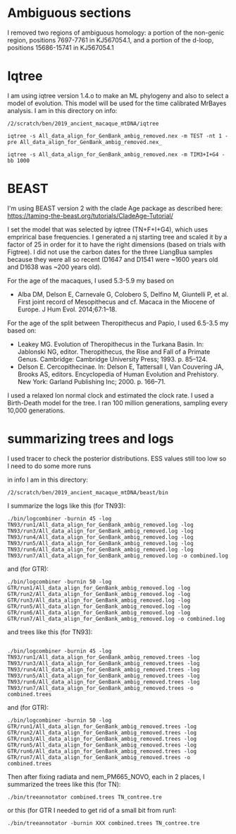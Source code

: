 # Ambiguous sections

I removed two regions of ambiguous homology: a portion of the non-genic region, positions 7697-7761 in KJ567054.1, and a portion of the d-loop, positions 15686-15741 in KJ567054.1

# Iqtree
I am using iqtree version 1.4.o to make an ML phylogeny and also to select a model of evolution. This model will be used for the time calibrated MrBayes analysis. I am in this directory on info:
```
/2/scratch/ben/2019_ancient_macaque_mtDNA/iqtree
```

```
iqtree -s All_data_align_for_GenBank_ambig_removed.nex -m TEST -nt 1 -pre All_data_align_for_GenBank_ambig_removed.nex_
```
```
iqtree -s All_data_align_for_GenBank_ambig_removed.nex -m TIM3+I+G4 -bb 1000
```


# BEAST

I'm using BEAST version 2 with the clade Age package as described here: https://taming-the-beast.org/tutorials/CladeAge-Tutorial/

I set the model that was selected by iqtree (TN+F+I+G4), which uses emprirical base frequencies. I generated a nj starting tree and scaled it by a factor of 25 in order for it to have the right dimensions (based on trials with Figtree). I did not use the carbon dates for the three LiangBua samples because they were all so recent (D1647 and D1541 were ~1600 years old and D1638 was ~200 years old). 

For the age of the macaques, I used 5.3-5.9 my based on 
* Alba DM, Delson E, Carnevale G, Colobero S, Delfino M, Giuntelli P, et al.
First joint record of Mesopithecus and cf. Macaca in the Miocene of Europe.
J Hum Evol. 2014;67:1–18.

For the age of the split between Theropithecus and Papio, I used 6.5-3.5 my based on:
* Leakey MG. Evolution of Theropithecus in the Turkana Basin. In: Jablonski NG, editor. Theropithecus, the Rise and Fall of a Primate Genus. Cambridge: Cambridge University Press; 1993. p. 85–124.
* Delson E. Cercopithecinae. In: Delson E, Tattersall I, Van Couvering JA,
Brooks AS, editors. Encyclopedia of Human Evolution and Prehistory. New
York: Garland Publishing Inc; 2000. p. 166–71.

I used a relaxed lon normal clock and estimated the clock rate. I used a Birth-Death model for the tree. I ran 100 million generations, sampling every 10,000 generations.

# summarizing trees and logs

I used tracer to check the posterior distributions.  ESS values still too low so I need to do some more runs

in info I am in this directory:
```
/2/scratch/ben/2019_ancient_macaque_mtDNA/beast/bin
```
I summarize the logs like this (for TN93):
```
./bin/logcombiner -burnin 45 -log TN93/run1/All_data_align_for_GenBank_ambig_removed.log -log TN93/run3/All_data_align_for_GenBank_ambig_removed.log -log TN93/run4/All_data_align_for_GenBank_ambig_removed.log -log TN93/run5/All_data_align_for_GenBank_ambig_removed.log -log TN93/run6/All_data_align_for_GenBank_ambig_removed.log -log TN93/run7/All_data_align_for_GenBank_ambig_removed.log -o combined.log

```
and (for GTR):
```
./bin/logcombiner -burnin 50 -log GTR/run1/All_data_align_for_GenBank_ambig_removed.log -log GTR/run2/All_data_align_for_GenBank_ambig_removed.log -log GTR/run3/All_data_align_for_GenBank_ambig_removed.log -log GTR/run5/All_data_align_for_GenBank_ambig_removed.log -log GTR/run6/All_data_align_for_GenBank_ambig_removed.log -log GTR/run7/All_data_align_for_GenBank_ambig_removed.log -o combined.log
```

and trees like this  (for TN93):

```

./bin/logcombiner -burnin 45 -log TN93/run1/All_data_align_for_GenBank_ambig_removed.trees -log  TN93/run3/All_data_align_for_GenBank_ambig_removed.trees -log TN93/run4/All_data_align_for_GenBank_ambig_removed.trees -log TN93/run5/All_data_align_for_GenBank_ambig_removed.trees -log TN93/run6/All_data_align_for_GenBank_ambig_removed.trees -log TN93/run7/All_data_align_for_GenBank_ambig_removed.trees -o combined.trees
```

and (for GTR):
```
./bin/logcombiner -burnin 50 -log GTR/run1/All_data_align_for_GenBank_ambig_removed.trees -log GTR/run2/All_data_align_for_GenBank_ambig_removed.trees -log GTR/run3/All_data_align_for_GenBank_ambig_removed.trees -log GTR/run5/All_data_align_for_GenBank_ambig_removed.trees -log GTR/run6/All_data_align_for_GenBank_ambig_removed.trees -log GTR/run7/All_data_align_for_GenBank_ambig_removed.trees -o combined.trees

```

Then after fixing radiata and nem_PM665_NOVO, each in 2 places, I summarized the trees like this (for TN):
```
./bin/treeannotator combined.trees TN_contree.tre
```
or this (for GTR I needed to get rid of a small bit from run1:
```
./bin/treeannotator -burnin XXX combined.trees TN_contree.tre
```
